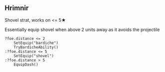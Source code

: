 ## Hrimnir 
Shovel strat, works on <= 5★

Essentially equip shovel when above 2 units away as it avoids the projectile
```
?foe.distance <= 2
    SetEquip("bardiche")
    TryBardicheAbility()
:?foe.distance <= 5
    SetEquip("shovel")
:?foe.distance > 5
    EquipDash()
```